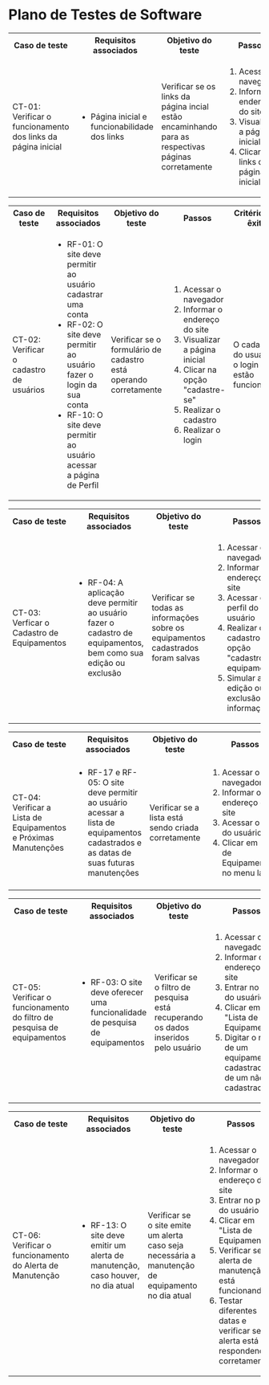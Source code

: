 # Plano de Testes de Software
<html>
<body>


<table>
  <tr>
    <th>Caso de teste</th>
    <th>Requisitos associados</th>
    <th>Objetivo do teste</th>
    <th>Passos</th>
    <th>Critérios de êxito</th>
    <th>Responsável</th>
  </tr>
  <tr>
    <td>CT-01: Verificar o funcionamento dos links da página inicial</td>
    <td>
      <ul>
        <li>Página inicial e funcionabilidade dos links</li>
      </ul>
    </td>
    <td>Verificar se os links da página incial estão encaminhando para as respectivas páginas corretamente</td>
    <td>
      <ol>
        <li>Acessar o navegador</li>
        <li>Informar o endereço do site</li>
        <li>Visualizar a página inicial</li>
        <li>Clicar nos links da página inicial</li>
      </ol>
    </td>
    <td>Todos os links da página inicial devem encaminhar os usuários para as respectivas páginas</td>
    <td>André</td>
  </tr>
</table>

<table>
  <tr>
    <th>Caso de teste</th>
    <th>Requisitos associados</th>
    <th>Objetivo do teste</th>
    <th>Passos</th>
    <th>Critérios de êxito</th>
    <th>Responsável</th>
  </tr>
  <tr>
    <td>CT-02: Verificar o cadastro de usuários</td>
    <td>
      <ul>
        <li>RF-01: O site deve permitir ao usuário cadastrar uma conta</li>
        <li>RF-02: O site deve permitir ao usuário fazer o login da sua conta</li>
        <li>RF-10: O site deve permitir ao usuário acessar a página de Perfil</li>
      </ul>
    </td>
    <td>Verificar se o formulário de cadastro está operando corretamente</td>
    <td>
      <ol>
        <li>Acessar o navegador</li>
        <li>Informar o endereço do site</li>
        <li>Visualizar a página inicial</li>
        <li>Clicar na opção "cadastre-se"</li>
        <li>Realizar o cadastro</li>
        <li>Realizar o login</li>
      </ol>
    </td>
    <td>O cadastro do usuário e o login estão funcionando</td>
    <td>Alana</td>
  </tr>
</table>


<table>
  <tr>
    <th>Caso de teste</th>
    <th>Requisitos associados</th>
    <th>Objetivo do teste</th>
    <th>Passos</th>
    <th>Critérios de êxito</th>
    <th>Responsável</th>
  </tr>
  <tr>
    <td>CT-03: Verficar o Cadastro de Equipamentos</td>
    <td>
      <ul>
        <li>RF-04: A aplicação deve permitir ao usuário fazer o cadastro de equipamentos, bem como sua edição ou
          exclusão</li>
      </ul>
    </td>
    <td>Verificar se todas as informações sobre os equipamentos cadastrados foram salvas</td>
    <td>
      <ol>
        <li>Acessar o navegador.</li>
        <li>Informar o endereço do site</li>
        <li>Acessar o perfil do usuário</li>
        <li>Realizar o cadastro na opção "cadastro de equipamento"</li>
        <li>Simular a edição ou exclusão das informações</li>
      </ol>
    </td>
    <td>Todas as informações ficam disponíveis na página de cadastro dos equipamentos</td>
    <td>Heitor</td>
  </tr>
</table>

<table>
  <tr>
    <th>Caso de teste</th>
    <th>Requisitos associados</th>
    <th>Objetivo do teste</th>
    <th>Passos</th>
    <th>Critérios de êxito</th>
    <th>Responsável</th>
  </tr>
  <tr>
    <td>CT-04: Verificar a Lista de Equipamentos e Próximas Manutenções</td>
    <td>
      <ul>
        <li>RF-17 e RF-05: O site deve permitir ao usuário acessar a lista de equipamentos cadastrados e as datas de
          suas futuras manutenções</li>
      </ul>
    </td>
    <td>Verificar se a lista está sendo criada corretamente</td>
    <td>
      <ol>
        <li>Acessar o navegador</li>
        <li>Informar o endereço do site</li>
        <li>Acessar o perfil do usuário</li>
        <li> Clicar em "Lista de Equipamentos", no menu lateral</li>
      </ol>
    </td>
    <td>Todas as informações referentes aos equipamentos cadastrados, bem como suas futuras manutenções, devem estar
      registradas em uma tabela</td>
    <td>Luiz</td>
  </tr>
</table>

<table>
  <tr>
    <th>Caso de teste</th>
    <th>Requisitos associados</th>
    <th>Objetivo do teste</th>
    <th>Passos</th>
    <th>Critérios de êxito</th>
    <th>Responsável</th>
  </tr>
  <tr>
    <td>CT-05: Verificar o funcionamento do filtro de pesquisa de equipamentos</td>
    <td>
      <ul>
        <li>RF-03: O site deve oferecer uma funcionalidade de pesquisa de equipamentos</li>
      </ul>
    </td>
    <td>Verificar se o filtro de pesquisa está recuperando os dados inseridos pelo usuário</td>
    <td>
      <ol>
        <li>Acessar o navegador</li>
        <li>Informar o endereço do site</li>
        <li>Entrar no perfil do usuário</li>
        <li>Clicar em "Lista de Equipamentos"</li>
        <li>Digitar o nome de um equipamento cadastrado e de um não cadastrado</li>
      </ol>
    </td>
    <td>Caso o equipamento exista na lista, o filtro de pesquisa deve retornar suas informações na primeira linha da
      tabela.</td>
    <td>Heitor</td>
  </tr>
</table>

<table>
  <tr>
    <th>Caso de teste</th>
    <th>Requisitos associados</th>
    <th>Objetivo do teste</th>
    <th>Passos</th>
    <th>Critérios de êxito</th>
    <th>Responsável</th>
  </tr>
  <tr>
    <td>CT-06: Verificar o funcionamento do Alerta de Manutenção</td>
    <td>
      <ul>
        <li>RF-13: O site deve emitir um alerta de manutenção, caso houver, no dia atual</li>
      </ul>
    </td>
    <td>Verificar se o site emite um alerta caso seja necessária a manutenção de equipamento no dia atual</td>
    <td>
      <ol>
        <li>Acessar o navegador</li>
        <li>Informar o endereço do site</li>
        <li>Entrar no perfil do usuário</li>
        <li>Clicar em "Lista de Equipamentos"</li>
        <li>Verificar se o alerta de manutenção está funcionando</li>
        <li>Testar diferentes datas e verificar se o alerta está respondendo corretamente</li>
      </ol>
    </td>
    <td>Caso haja manutenção no dia atual, um botão de alerta aparece na página "lista de equipamentos". Caso não haja,
      o botão fica invisível</td>
    <td>André</td>
  </tr>
</table>


</body>
</html>
